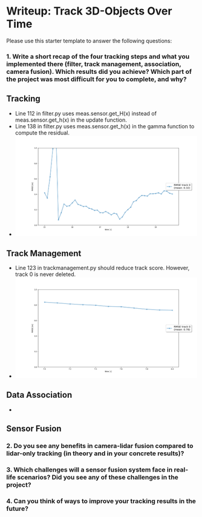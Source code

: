 # Writeup: Track 3D-Objects Over Time

Please use this starter template to answer the following questions:

### 1. Write a short recap of the four tracking steps and what you implemented there (filter, track management, association, camera fusion). Which results did you achieve? Which part of the project was most difficult for you to complete, and why?

## Tracking
* Line 112 in filter.py uses meas.sensor.get_H(x) instead of meas.sensor.get_h(x) in the update function.
* Line 138 in filter.py uses meas.sensor.get_h(x) in the gamma function to compute the residual.
* ![](1_RMSE_tracking.png)

## Track Management
* Line 123 in trackmanagement.py should reduce track score. However, track 0 is never deleted.
* ![](2_RMSE_track_management.png)

## Data Association
* 

## Sensor Fusion

### 2. Do you see any benefits in camera-lidar fusion compared to lidar-only tracking (in theory and in your concrete results)? 


### 3. Which challenges will a sensor fusion system face in real-life scenarios? Did you see any of these challenges in the project?


### 4. Can you think of ways to improve your tracking results in the future?


